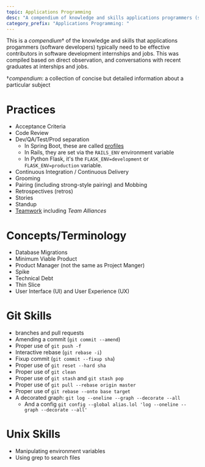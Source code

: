 ```yaml
---
topic: Applications Programming
desc: "A compendium of knowledge and skills applications programmers (software developers) need"
category_prefix: "Applications Programming: "
---
```


This is a _compendium_† of the knowledge and skills that applications progammers (software developers) typically need 
to be effective contributors in software development internships and jobs.    This was compiled based on 
direct observation, and conversations with recent graduates at interships and jobs.

†_compendium_: a collection of concise but detailed information about a particular subject

# Practices

* Acceptance Criteria
* Code Review
* Dev/QA/Test/Prod separation
   * In Spring Boot, these are called [profiles](https://stackabuse.com/spring-boot-profiles-for-dev-and-prod-environments/)
   * In Rails, they are set via the `RAILS_ENV` environment variable
   * In Python Flask, it's the `FLASK_ENV=development` or `FLASK_ENV=production` variable. 
* Continuous Integration / Continuous Delivery
* Grooming
* Pairing (including strong-style pairing) and Mobbing
* Retrospectives (retros)
* Stories
* Standup
* [Teamwork](/topics/teamwork) including *Team Alliances*

# Concepts/Terminology

* Database Migrations
* Minimum Viable Product
* Product Manager (not the same as Project Manger)
* Spike
* Technical Debt
* Thin Slice
* User Interface (UI) and User Experience (UX)

# Git Skills

* branches and pull requests
* Amending a commit (`git commit --amend`)
* Proper use of `git push -f`
* Interactive rebase (`git rebase -i`)
* Fixup commit (`git commit --fixup sha`)
* Proper use of `git reset --hard sha`
* Proper use of `git clean`
* Proper use of `git stash` and `git stash pop`
* Proper use of `git pull --rebase origin master`
* Proper use of `git rebase --onto base target`
* A decorated graph: `git log --oneline --graph --decorate --all`
   * And a config `git config --global alias.lol 'log --oneline --graph --decorate --all'`

# Unix Skills
* Manipulating environment variables
* Using grep to search files
